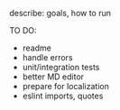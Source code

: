 describe: goals, how to run

TO DO:
- readme
- handle errors
- unit/integration tests
- better MD editor
- prepare for localization
- eslint imports, quotes